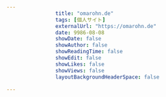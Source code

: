 ---
                title: "omarohn.de"
                tags: [個人サイト]
                externalUrl: "https://omarohn.de"
                date: 9986-08-08
                showDate: false
                showAuthor: false
                showReadingTime: false
                showEdit: false
                showLikes: false
                showViews: false
                layoutBackgroundHeaderSpace: false
                ---

